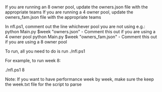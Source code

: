If you are running an 8 owner pool, update the owners.json file with the appropriate teams
If you are running a 4 owner pool, update the owners_fam.json file with the appropriate teams

In nfl.ps1, comment out the line whichever pool you are not using
e.g.:
  python Main.py $week "owners.json"      - Comment this out if you are using a 4 owner pool
  python Main.py $week "owners_fam.json"  - Comment this out if you are using a 8 owner pool

To run, all you need to do is run ./nfl.ps1 <week>

For example, to run week 8:

./nfl.ps1 8

Note: If you want to have performance week by week, make sure the keep the week<number>.txt file for the script to parse
